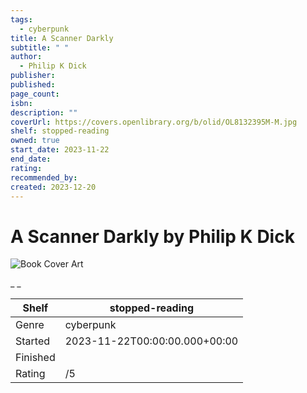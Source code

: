 ```yaml
---
tags:
  - cyberpunk
title: A Scanner Darkly
subtitle: " "
author:
  - Philip K Dick
publisher: 
published: 
page_count: 
isbn: 
description: ""
coverUrl: https://covers.openlibrary.org/b/olid/OL8132395M-M.jpg
shelf: stopped-reading
owned: true
start_date: 2023-11-22
end_date: 
rating: 
recommended_by: 
created: 2023-12-20
---
```


# A Scanner Darkly by Philip K Dick

![Book Cover Art](https://covers.openlibrary.org/b/olid/OL8132395M-M.jpg)

_ _

| Shelf | stopped-reading |
| --- | --- |
| Genre | cyberpunk |
| Started | 2023-11-22T00:00:00.000+00:00 |
| Finished |  |
| Rating | /5 |

